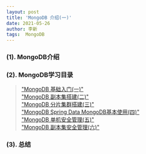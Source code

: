 ```yaml
---
layout: post
title: 'MongoDB 介绍(一)'
date: 2021-05-26
author: 李新
tags:  MongoDB
---
```


### (1). MongoDB介绍

### (2). MongoDB学习目录
> ["MongoDB 基础入门(一)"](/2021/05/24/MongoDB-Basic-Operate.html)    
> ["MongoDB 副本集搭建(二)"](/2021/05/24/MongoDB-ReplicaSet-Install.html)     
> ["MongoDB 分片集群搭建(三)"](/2021/05/24/MongoDB-Sharding-Cluster.html)   
> ["MongoDB Spring Data MongoDB基本使用(四)"](/2021/05/24/MongoDB-Spring-Data-CRUD.html)    
> ["MongoDB 单机安全管理(五)"](/2021/05/24/MongoDB-Single-Node-Security.html)   
> ["MongoDB 副本集安全管理(六)"](/2021/05/24/MongoDB-ReplicaSet-Security.html)   

### (3). 总结
